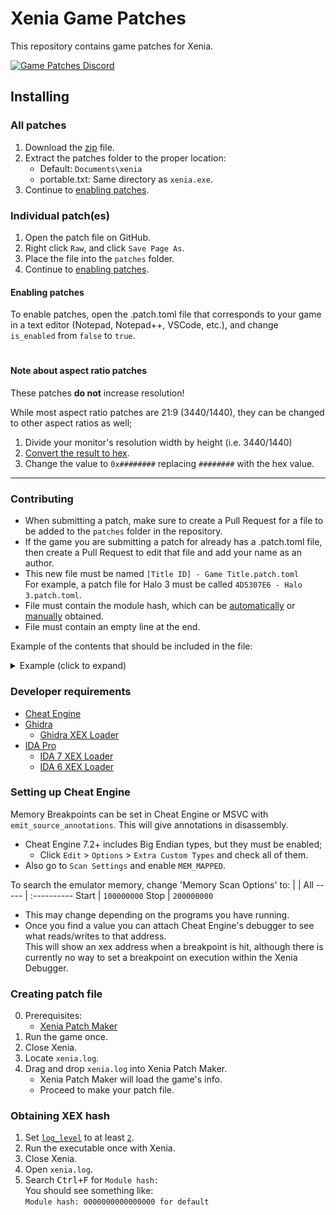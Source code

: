 # Xenia Game Patches
This repository contains game patches for Xenia.

[![Game Patches Discord](https://img.shields.io/discord/930763773109735484?color=5865F2&label=Game%20Patches%20Discord&logo=discord&logoColor=white)](https://discord.gg/fyRWq3xYNz)

## Installing

### All patches
1. Download the [zip](../../../archive/main.zip) file.
2. Extract the patches folder to the proper location:
    * Default: `Documents\xenia`
    * portable.txt: Same directory as `xenia.exe`.
4. Continue to [enabling patches](#enabling-patches).

### Individual patch(es)
1. Open the patch file on GitHub.
2. Right click `Raw`, and click `Save Page As`.
3. Place the file into the `patches` folder.
4. Continue to [enabling patches](#enabling-patches).

#### Enabling patches
To enable patches, open the .patch.toml file that corresponds to your game in a text editor (Notepad, Notepad++, VSCode, etc.), and change `is_enabled` from `false` to `true`.

#
#### Note about aspect ratio patches
These patches **do not** increase resolution!

While most aspect ratio patches are 21:9 (3440/1440), they can be changed to other aspect ratios as well;

1. Divide your monitor's resolution width by height (i.e. 3440/1440)
2. [Convert the result to hex](https://gregstoll.com/~gregstoll/floattohex).
3. Change the value to `0x########` replacing `########` with the hex value.

---

### Contributing
 * When submitting a patch, make sure to create a Pull Request for a file to be added to the `patches` folder in the repository.
 * If the game you are submitting a patch for already has a .patch.toml file, then create a Pull Request to edit that file and add your name as an author.
 * This new file must be named `[Title ID] - Game Title.patch.toml`
<br>For example, a patch file for Halo 3 must be called `4D5307E6 - Halo 3.patch.toml`.
 * File must contain the module hash, which can be [automatically](#creating-patch-file) or [manually](#obtaining-xex-hash) obtained.
 * File must contain an empty line at the end.

Example of the contents that should be included in the file:
<details><summary>Example (click to expand)</summary>

```toml
title_name = "Blue Dragon"
title_id = "4D5307DF"

[[patch]]
    name = "Enable Wireframe"
    desc = "Significantly impacts performance. Useful for viewing aspects of levels."
    author = "illusion"
    is_enabled = false

    [[patch.be32]]
        address = 0x82132D68
        value = 0x39600001

[[patch]]
    name = "Enable Camera Bounding Box"
    author = "illusion"
    is_enabled = false

    [[patch.be32]]
        address = 0x821340B0
        value = 0x39600001

[[patch]]
    name = "60 FPS (WIP)"
    desc = "Work-in-progress, can be improved upon by others. Causes softlocks in battles."
    author = "illusion"
    is_enabled = false

    [[patch.be32]]
        address = 0x820CE6BC # Will need to find a way to write 3F00 rather than nop.
        value = 0x60000000
    [[patch.be32]]
        address = 0x821A0640
        value = 0x60000000
    [[patch.be32]]
        address = 0x8273664C
        value = 0x60000000
    [[patch.be16]]
        address = 0x82DEC57C # Game speed
        value = 0x3F00
    [[patch.be16]]
        address = 0x82DDA880 # Battle speed; disabling this avoids softlocks, but doubles speed.
        value = 0x3F00
    [[patch.be32]]
        address = 0x8246AB68 # Vsync flip rate
        value = 0x39400001
```

</details>

### Developer requirements
* [Cheat Engine](https://www.cheatengine.org)
* [Ghidra](https://ghidra-sre.org/)
    * [Ghidra XEX Loader](https://github.com/zeroKilo/XEXLoaderWV/releases)
* [IDA Pro](https://hex-rays.com/ida-pro/)
    * [IDA 7 XEX Loader](https://github.com/emoose/idaxex)
    * [IDA 6 XEX Loader](https://xorloser.com/blog/?p=395)

### Setting up Cheat Engine
Memory Breakpoints can be set in Cheat Engine or MSVC with `emit_source_annotations`. This will give annotations in disassembly.
 * Cheat Engine 7.2+ includes Big Endian types, but they must be enabled;
     * Click `Edit` > `Options` > `Extra Custom Types` and check all of them.
 * Also go to `Scan Settings` and enable `MEM_MAPPED`.

To search the emulator memory, change 'Memory Scan Options' to:
  |     | All
  ----- | :----------
  Start | `100000000`
  Stop  | `200000000`
 * This may change depending on the programs you have running.
 * Once you find a value you can attach Cheat Engine's debugger to see what reads/writes to that address.
<br>This will show an xex address when a breakpoint is hit, although there is currently no way to set a breakpoint on execution within the Xenia Debugger.

### Creating patch file
0. Prerequisites:
    * [Xenia Patch Maker](https://github.com/oSerenity/Xenia-Patch-Maker)
1. Run the game once.
2. Close Xenia.
3. Locate `xenia.log`.
4. Drag and drop `xenia.log` into Xenia Patch Maker.
    * Xenia Patch Maker will load the game's info.
    * Proceed to make your patch file.

### Obtaining XEX hash
1. Set [`log_level`](https://github.com/xenia-canary/xenia-canary/wiki/Options) to at least [`2`](https://github.com/xenia-canary/xenia-canary/wiki/Options).
2. Run the executable once with Xenia.
3. Close Xenia.
4. Open `xenia.log`.
5. Search <kbd>Ctrl+F</kbd> for `Module hash:`
<br>You should see something like:
<br>`Module hash: 0000000000000000 for default`

